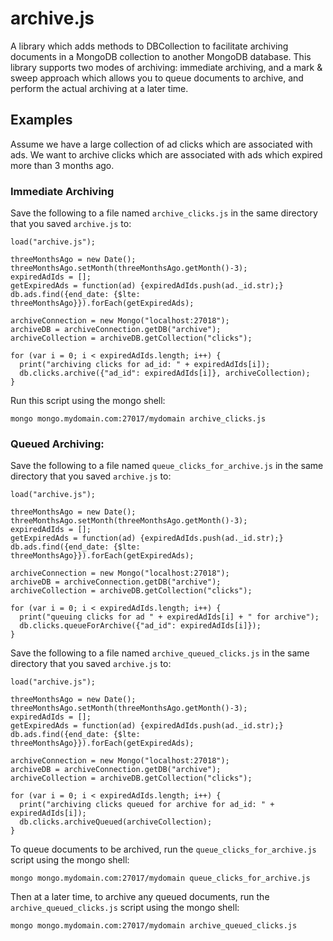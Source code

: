 archive.js
===============================

A library which adds methods to DBCollection to facilitate archiving documents in a MongoDB collection to another MongoDB database.
This library supports two modes of archiving: immediate archiving, and a mark & sweep approach which allows you to queue documents
to archive, and perform the actual archiving at a later time.

Examples
-------------------------------

Assume we have a large collection of ad clicks which are associated with ads. We want to archive clicks which are associated with
ads which expired more than 3 months ago.


### Immediate Archiving

Save the following to a file named `archive_clicks.js` in the same directory that you saved `archive.js` to:

    load("archive.js");
    
    threeMonthsAgo = new Date();
    threeMonthsAgo.setMonth(threeMonthsAgo.getMonth()-3);
    expiredAdIds = [];
    getExpiredAds = function(ad) {expiredAdIds.push(ad._id.str);}
    db.ads.find({end_date: {$lte: threeMonthsAgo}}).forEach(getExpiredAds);
    
    archiveConnection = new Mongo("localhost:27018");
    archiveDB = archiveConnection.getDB("archive");
    archiveCollection = archiveDB.getCollection("clicks");
    
    for (var i = 0; i < expiredAdIds.length; i++) {
      print("archiving clicks for ad_id: " + expiredAdIds[i]);
      db.clicks.archive({"ad_id": expiredAdIds[i]}, archiveCollection);
    }


Run this script using the mongo shell:

    mongo mongo.mydomain.com:27017/mydomain archive_clicks.js


### Queued Archiving:

Save the following to a file named `queue_clicks_for_archive.js` in the same directory that you saved `archive.js` to:

    load("archive.js");
    
    threeMonthsAgo = new Date();
    threeMonthsAgo.setMonth(threeMonthsAgo.getMonth()-3);
    expiredAdIds = [];
    getExpiredAds = function(ad) {expiredAdIds.push(ad._id.str);}
    db.ads.find({end_date: {$lte: threeMonthsAgo}}).forEach(getExpiredAds);
    
    archiveConnection = new Mongo("localhost:27018");
    archiveDB = archiveConnection.getDB("archive");
    archiveCollection = archiveDB.getCollection("clicks");
    
    for (var i = 0; i < expiredAdIds.length; i++) {
      print("queuing clicks for ad " + expiredAdIds[i] + " for archive");
      db.clicks.queueForArchive({"ad_id": expiredAdIds[i]});
    }


Save the following to a file named `archive_queued_clicks.js` in the same directory that you saved `archive.js` to:

    load("archive.js");
    
    threeMonthsAgo = new Date();
    threeMonthsAgo.setMonth(threeMonthsAgo.getMonth()-3);
    expiredAdIds = [];
    getExpiredAds = function(ad) {expiredAdIds.push(ad._id.str);}
    db.ads.find({end_date: {$lte: threeMonthsAgo}}).forEach(getExpiredAds);
    
    archiveConnection = new Mongo("localhost:27018");
    archiveDB = archiveConnection.getDB("archive");
    archiveCollection = archiveDB.getCollection("clicks");
    
    for (var i = 0; i < expiredAdIds.length; i++) {
      print("archiving clicks queued for archive for ad_id: " + expiredAdIds[i]);
      db.clicks.archiveQueued(archiveCollection);
    }


To queue documents to be archived, run the `queue_clicks_for_archive.js` script using the mongo shell:

    mongo mongo.mydomain.com:27017/mydomain queue_clicks_for_archive.js


Then at a later time, to archive any queued documents, run the `archive_queued_clicks.js` script using the mongo shell:

    mongo mongo.mydomain.com:27017/mydomain archive_queued_clicks.js
